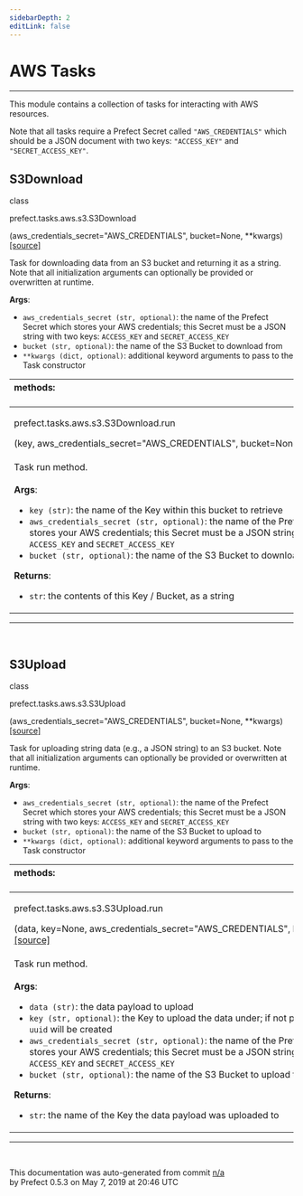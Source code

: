 ```yaml
---
sidebarDepth: 2
editLink: false
---
```

# AWS Tasks
---
This module contains a collection of tasks for interacting with AWS resources.

Note that all tasks require a Prefect Secret called `"AWS_CREDENTIALS"` which should be a JSON
document with two keys: `"ACCESS_KEY"` and `"SECRET_ACCESS_KEY"`.
 ## S3Download
 <div class='class-sig' id='prefect-tasks-aws-s3-s3download'><p class="prefect-sig">class </p><p class="prefect-class">prefect.tasks.aws.s3.S3Download</p>(aws_credentials_secret="AWS_CREDENTIALS", bucket=None, **kwargs)<span class="source"><a href="https://github.com/PrefectHQ/prefect/blob/master/src/prefect/tasks/aws/s3.py#L11">[source]</a></span></div>

Task for downloading data from an S3 bucket and returning it as a string. Note that all initialization arguments can optionally be provided or overwritten at runtime.

**Args**:     <ul class="args"><li class="args">`aws_credentials_secret (str, optional)`: the name of the Prefect Secret         which stores your AWS credentials; this Secret must be a JSON string         with two keys: `ACCESS_KEY` and `SECRET_ACCESS_KEY`     </li><li class="args">`bucket (str, optional)`: the name of the S3 Bucket to download from     </li><li class="args">`**kwargs (dict, optional)`: additional keyword arguments to pass to the         Task constructor</li></ul>

|methods: &nbsp;&nbsp;&nbsp;&nbsp;&nbsp;&nbsp;&nbsp;&nbsp;&nbsp;&nbsp;&nbsp;&nbsp;&nbsp;&nbsp;&nbsp;&nbsp;&nbsp;&nbsp;&nbsp;&nbsp;&nbsp;&nbsp;&nbsp;&nbsp;&nbsp;&nbsp;&nbsp;&nbsp;&nbsp;&nbsp;&nbsp;&nbsp;&nbsp;&nbsp;&nbsp;&nbsp;&nbsp;&nbsp;&nbsp;&nbsp;&nbsp;&nbsp;&nbsp;&nbsp;&nbsp;&nbsp;&nbsp;&nbsp;&nbsp;&nbsp;&nbsp;&nbsp;&nbsp;&nbsp;&nbsp;&nbsp;&nbsp;&nbsp;&nbsp;&nbsp;&nbsp;&nbsp;&nbsp;&nbsp;&nbsp;&nbsp;&nbsp;&nbsp;&nbsp;&nbsp;&nbsp;&nbsp;&nbsp;&nbsp;&nbsp;&nbsp;&nbsp;&nbsp;&nbsp;&nbsp;&nbsp;&nbsp;&nbsp;&nbsp;&nbsp;&nbsp;&nbsp;&nbsp;&nbsp;&nbsp;&nbsp;&nbsp;&nbsp;&nbsp;&nbsp;&nbsp;&nbsp;&nbsp;&nbsp;&nbsp;&nbsp;&nbsp;&nbsp;&nbsp;&nbsp;&nbsp;&nbsp;&nbsp;&nbsp;&nbsp;&nbsp;&nbsp;&nbsp;&nbsp;&nbsp;&nbsp;&nbsp;&nbsp;&nbsp;&nbsp;&nbsp;&nbsp;&nbsp;&nbsp;&nbsp;&nbsp;&nbsp;&nbsp;&nbsp;&nbsp;&nbsp;&nbsp;&nbsp;&nbsp;&nbsp;&nbsp;&nbsp;&nbsp;&nbsp;&nbsp;&nbsp;&nbsp;&nbsp;&nbsp;&nbsp;&nbsp;&nbsp;&nbsp;&nbsp;&nbsp;|
|:----|
 | <div class='method-sig' id='prefect-tasks-aws-s3-s3download-run'><p class="prefect-class">prefect.tasks.aws.s3.S3Download.run</p>(key, aws_credentials_secret="AWS_CREDENTIALS", bucket=None)<span class="source"><a href="https://github.com/PrefectHQ/prefect/blob/master/src/prefect/tasks/aws/s3.py#L35">[source]</a></span></div>
<p class="methods">Task run method.<br><br>**Args**:     <ul class="args"><li class="args">`key (str)`: the name of the Key within this bucket to retrieve     </li><li class="args">`aws_credentials_secret (str, optional)`: the name of the Prefect Secret         which stores your AWS credentials; this Secret must be a JSON string         with two keys: `ACCESS_KEY` and `SECRET_ACCESS_KEY`     </li><li class="args">`bucket (str, optional)`: the name of the S3 Bucket to download from</li></ul>**Returns**:     <ul class="args"><li class="args">`str`: the contents of this Key / Bucket, as a string</li></ul></p>|

---
<br>

 ## S3Upload
 <div class='class-sig' id='prefect-tasks-aws-s3-s3upload'><p class="prefect-sig">class </p><p class="prefect-class">prefect.tasks.aws.s3.S3Upload</p>(aws_credentials_secret="AWS_CREDENTIALS", bucket=None, **kwargs)<span class="source"><a href="https://github.com/PrefectHQ/prefect/blob/master/src/prefect/tasks/aws/s3.py#L79">[source]</a></span></div>

Task for uploading string data (e.g., a JSON string) to an S3 bucket. Note that all initialization arguments can optionally be provided or overwritten at runtime.

**Args**:     <ul class="args"><li class="args">`aws_credentials_secret (str, optional)`: the name of the Prefect Secret         which stores your AWS credentials; this Secret must be a JSON string         with two keys: `ACCESS_KEY` and `SECRET_ACCESS_KEY`     </li><li class="args">`bucket (str, optional)`: the name of the S3 Bucket to upload to     </li><li class="args">`**kwargs (dict, optional)`: additional keyword arguments to pass to the         Task constructor</li></ul>

|methods: &nbsp;&nbsp;&nbsp;&nbsp;&nbsp;&nbsp;&nbsp;&nbsp;&nbsp;&nbsp;&nbsp;&nbsp;&nbsp;&nbsp;&nbsp;&nbsp;&nbsp;&nbsp;&nbsp;&nbsp;&nbsp;&nbsp;&nbsp;&nbsp;&nbsp;&nbsp;&nbsp;&nbsp;&nbsp;&nbsp;&nbsp;&nbsp;&nbsp;&nbsp;&nbsp;&nbsp;&nbsp;&nbsp;&nbsp;&nbsp;&nbsp;&nbsp;&nbsp;&nbsp;&nbsp;&nbsp;&nbsp;&nbsp;&nbsp;&nbsp;&nbsp;&nbsp;&nbsp;&nbsp;&nbsp;&nbsp;&nbsp;&nbsp;&nbsp;&nbsp;&nbsp;&nbsp;&nbsp;&nbsp;&nbsp;&nbsp;&nbsp;&nbsp;&nbsp;&nbsp;&nbsp;&nbsp;&nbsp;&nbsp;&nbsp;&nbsp;&nbsp;&nbsp;&nbsp;&nbsp;&nbsp;&nbsp;&nbsp;&nbsp;&nbsp;&nbsp;&nbsp;&nbsp;&nbsp;&nbsp;&nbsp;&nbsp;&nbsp;&nbsp;&nbsp;&nbsp;&nbsp;&nbsp;&nbsp;&nbsp;&nbsp;&nbsp;&nbsp;&nbsp;&nbsp;&nbsp;&nbsp;&nbsp;&nbsp;&nbsp;&nbsp;&nbsp;&nbsp;&nbsp;&nbsp;&nbsp;&nbsp;&nbsp;&nbsp;&nbsp;&nbsp;&nbsp;&nbsp;&nbsp;&nbsp;&nbsp;&nbsp;&nbsp;&nbsp;&nbsp;&nbsp;&nbsp;&nbsp;&nbsp;&nbsp;&nbsp;&nbsp;&nbsp;&nbsp;&nbsp;&nbsp;&nbsp;&nbsp;&nbsp;&nbsp;&nbsp;&nbsp;&nbsp;&nbsp;&nbsp;|
|:----|
 | <div class='method-sig' id='prefect-tasks-aws-s3-s3upload-run'><p class="prefect-class">prefect.tasks.aws.s3.S3Upload.run</p>(data, key=None, aws_credentials_secret="AWS_CREDENTIALS", bucket=None)<span class="source"><a href="https://github.com/PrefectHQ/prefect/blob/master/src/prefect/tasks/aws/s3.py#L103">[source]</a></span></div>
<p class="methods">Task run method.<br><br>**Args**:     <ul class="args"><li class="args">`data (str)`: the data payload to upload     </li><li class="args">`key (str, optional)`: the Key to upload the data under; if not         provided, a random `uuid` will be created     </li><li class="args">`aws_credentials_secret (str, optional)`: the name of the Prefect Secret         which stores your AWS credentials; this Secret must be a JSON string         with two keys: `ACCESS_KEY` and `SECRET_ACCESS_KEY`     </li><li class="args">`bucket (str, optional)`: the name of the S3 Bucket to upload to</li></ul>**Returns**:     <ul class="args"><li class="args">`str`: the name of the Key the data payload was uploaded to</li></ul></p>|

---
<br>


<p class="auto-gen">This documentation was auto-generated from commit <a href='https://github.com/PrefectHQ/prefect/commit/n/a'>n/a</a> </br>by Prefect 0.5.3 on May 7, 2019 at 20:46 UTC</p>